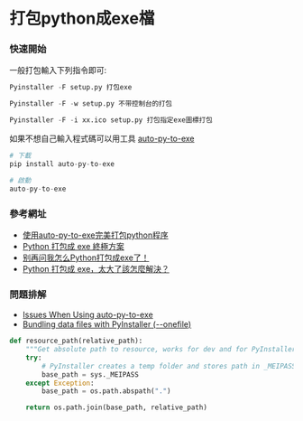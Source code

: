 # 打包python成exe檔

### 快速開始
一般打包輸入下列指令即可:

```python
Pyinstaller -F setup.py 打包exe

Pyinstaller -F -w setup.py 不带控制台的打包

Pyinstaller -F -i xx.ico setup.py 打包指定exe圖標打包
```

如果不想自己輸入程式碼可以用工具 [auto-py-to-exe](https://github.com/brentvollebregt/auto-py-to-exe)

```python 
# 下載 
pip install auto-py-to-exe

# 啟動
auto-py-to-exe
```

### 參考網址
- [使用auto-py-to-exe完美打包python程序](https://zhuanlan.zhihu.com/p/130328237)
- [Python 打包成 exe 終極方案](https://www.readfog.com/a/1636267007799300096)
- [别再问我怎么Python打包成exe了！](https://mp.weixin.qq.com/s/zilDeFunWLG0mBS_x0vNnA)
- [Python 打包成 exe，太大了該怎麼解決？](https://www.zhihu.com/question/281858271/answer/613147412)

### 問題排解
- [Issues When Using auto-py-to-exe](https://nitratine.net/blog/post/issues-when-using-auto-py-to-exe/?utm_source=auto_py_to_exe&utm_medium=application_link&utm_campaign=auto_py_to_exe_help&utm_content=top)  
- [Bundling data files with PyInstaller (--onefile)](https://stackoverflow.com/questions/7674790/bundling-data-files-with-pyinstaller-onefile/13790741#13790741)

```python
def resource_path(relative_path):
    """Get absolute path to resource, works for dev and for PyInstaller (獲取程序中所需文件資源的絕對路徑)"""
    try:
        # PyInstaller creates a temp folder and stores path in _MEIPASS (PyInstaller創建臨時文件夾，將路徑儲存於_MEIPASS)
        base_path = sys._MEIPASS
    except Exception:
        base_path = os.path.abspath(".")

    return os.path.join(base_path, relative_path)
```
